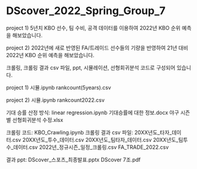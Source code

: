 # DScover_2022_Spring_Group_7

project 1) 5년치 KBO 선수, 팀 수비, 공격 데이터를 이용하여 2022년 KBO 순위 예측을 해보았습니다.

project 2) 2022년에 새로 반영된 FA/트레이드 선수들의 기량을 반영하여 21년 대비 2022년 KBO 순위 예측을 해보았습니다.

크롤링, 크롤링 결과 csv 파일, ppt, 시뮬레이션, 선형회귀분석 코드로 구성되어 있습니다.

project 1)
시뮬.ipynb
rankcount(5years).csv

project 2)
시뮬.ipynb
rankcount2022.csv

기대 승률 산정 방식:
linear regression.ipynb
기대승률에 대한 정보.docx
야구 시즌별 선형회귀분석 수정.xlsx

크롤링 코드: KBO_Crawling.ipynb
크롤링 결과 csv 파일:
20XX년도_타자_데이터.csv
20XX년도_투수_데이터.csv
20XX년도_팀타자_데이터.csv
20XX년도_팀투수_데이터.csv
2022년_정규시즌_일정_크롤링.csv
FA_TRADE_2022.csv

결과 ppt:
DScover_스포츠_최종발표.pptx
DScover 7조.pdf
